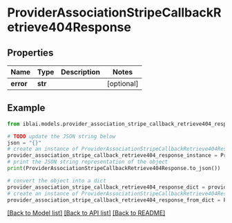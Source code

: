 # ProviderAssociationStripeCallbackRetrieve404Response


## Properties

Name | Type | Description | Notes
------------ | ------------- | ------------- | -------------
**error** | **str** |  | [optional] 

## Example

```python
from iblai.models.provider_association_stripe_callback_retrieve404_response import ProviderAssociationStripeCallbackRetrieve404Response

# TODO update the JSON string below
json = "{}"
# create an instance of ProviderAssociationStripeCallbackRetrieve404Response from a JSON string
provider_association_stripe_callback_retrieve404_response_instance = ProviderAssociationStripeCallbackRetrieve404Response.from_json(json)
# print the JSON string representation of the object
print(ProviderAssociationStripeCallbackRetrieve404Response.to_json())

# convert the object into a dict
provider_association_stripe_callback_retrieve404_response_dict = provider_association_stripe_callback_retrieve404_response_instance.to_dict()
# create an instance of ProviderAssociationStripeCallbackRetrieve404Response from a dict
provider_association_stripe_callback_retrieve404_response_from_dict = ProviderAssociationStripeCallbackRetrieve404Response.from_dict(provider_association_stripe_callback_retrieve404_response_dict)
```
[[Back to Model list]](../README.md#documentation-for-models) [[Back to API list]](../README.md#documentation-for-api-endpoints) [[Back to README]](../README.md)


